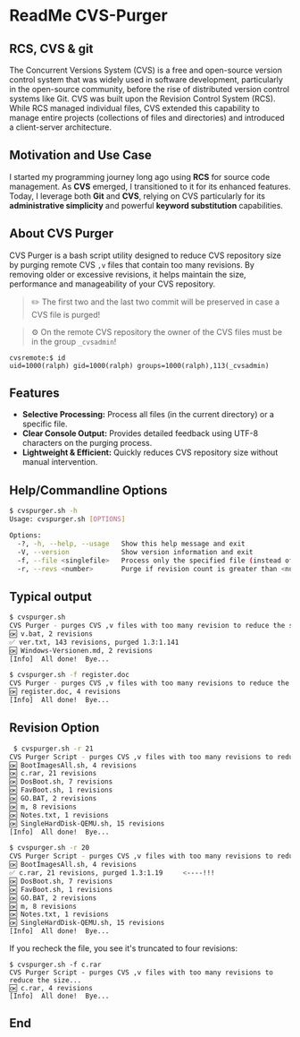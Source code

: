 # ReadMe CVS-Purger

## RCS, CVS & git
The Concurrent Versions System (CVS) is a free and open-source version control system that was widely used in software development, particularly in the open-source community, before the rise of distributed version control systems like Git. CVS was built upon the Revision Control System (RCS). While RCS managed individual files, CVS extended this capability to manage entire projects (collections of files and directories) and introduced a client-server architecture.

## Motivation and Use Case
I started my programming journey long ago using **RCS** for source code management. As **CVS** emerged, I transitioned to it for its enhanced features. Today, I leverage both **Git** and **CVS**, relying on CVS particularly for its **administrative simplicity** and powerful **keyword substitution** capabilities.

## About CVS Purger

CVS Purger is a bash script utility designed to reduce CVS repository size by purging remote CVS `,v` files that contain too many revisions. By removing older or excessive revisions, it helps maintain the size, performance and manageability of your CVS repository.

>✏️ The first two and the last two commit will be preserved in case a CVS file is purged!

>⚙️  On the remote CVS repository the owner of the CVS files must be in the group `_cvsadmin`!

    cvsremote:$ id
    uid=1000(ralph) gid=1000(ralph) groups=1000(ralph),113(_cvsadmin)

## Features

- **Selective Processing:** Process all files (in the current directory) or a specific file.
- **Clear Console Output:** Provides detailed feedback using UTF-8 characters on the purging process.
- **Lightweight & Efficient:** Quickly reduces CVS repository size without manual intervention.


## Help/Commandline Options
````bash
$ cvspurger.sh -h
Usage: cvspurger.sh [OPTIONS]

Options:
  -?, -h, --help, --usage   Show this help message and exit
  -V, --version             Show version information and exit
  -f, --file <singlefile>   Process only the specified file (instead of all files)
  -r, --revs <number>       Purge if revision count is greater than <number> (default: 30)

````

## Typical output
````bash
$ cvspurger.sh
CVS Purger - purges CVS ,v files with too many revision to reduce the size...
🆗 v.bat, 2 revisions
✅ ver.txt, 143 revisions, purged 1.3:1.141
🆗 Windows-Versionen.md, 2 revisions
[Info]  All done!  Bye...

$ cvspurger.sh -f register.doc
CVS Purger - purges CVS ,v files with too many revisions to reduce the size...
🆗 register.doc, 4 revisions
[Info]  All done!  Bye...

````
## Revision Option

````bash
 $ cvspurger.sh -r 21
CVS Purger Script - purges CVS ,v files with too many revisions to reduce the size...
🆗 BootImagesAll.sh, 4 revisions
🆗 c.rar, 21 revisions
🆗 DosBoot.sh, 7 revisions
🆗 FavBoot.sh, 1 revisions
🆗 GO.BAT, 2 revisions
🆗 m, 8 revisions
🆗 Notes.txt, 1 revisions
🆗 SingleHardDisk-QEMU.sh, 15 revisions
[Info]  All done!  Bye...

$ cvspurger.sh -r 20
CVS Purger Script - purges CVS ,v files with too many revisions to reduce the size...
🆗 BootImagesAll.sh, 4 revisions
✅ c.rar, 21 revisions, purged 1.3:1.19     <----!!!
🆗 DosBoot.sh, 7 revisions
🆗 FavBoot.sh, 1 revisions
🆗 GO.BAT, 2 revisions
🆗 m, 8 revisions
🆗 Notes.txt, 1 revisions
🆗 SingleHardDisk-QEMU.sh, 15 revisions
[Info]  All done!  Bye...
````
If you recheck the file, you see it's truncated to four revisions:
````
$ cvspurger.sh -f c.rar
CVS Purger Script - purges CVS ,v files with too many revisions to reduce the size...
🆗 c.rar, 4 revisions
[Info]  All done!  Bye...
````

## End
<!-- @(#) $Id: cvspurger.md,v 1.2 2025/07/11 12:55:28 ralph Exp $ -->
